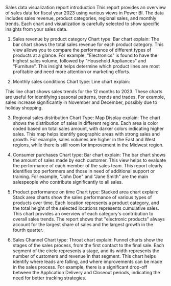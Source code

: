 Sales data visualization report introduction This report provides an overview of  sales data for  fiscal year 2023 using various views in Power BI. The data includes sales revenue, product categories, regional sales, and monthly trends. Each chart and visualization is carefully selected to show specific insights from your sales data. 

1. Sales revenue by product category Chart type: Bar chart explain: The bar chart shows the total sales revenue for each product category. This view allows you to compare the performance of different types of products at a glance. For example,  "Electronics" is found to have the highest sales volume, followed by "Household Appliances" and "Furniture". This insight helps determine which product lines are  most profitable and  need more attention or marketing efforts. 

2. Monthly sales conditions Chart type: Line chart explain:

 This line chart shows sales trends for the 12 months to 2023. These charts are useful for identifying seasonal patterns, trends and trades. For example, sales increase significantly in  November and December, possibly due to holiday shopping.


 3. Regional sales distribution Chart Type: Map Display explain: The chart shows the distribution of sales in different regions. Each area is color coded based on  total sales amount, with darker colors indicating higher sales. This map helps identify geographic areas with strong sales  and  growth. For example, sales volumes are higher in the East and West regions, while there is still room for improvement in the Midwest region.

 4. Consumer purchases Chart type: Bar chart explain: The bar chart shows the amount of sales made by each customer. This view helps to evaluate the performance of each member of the sales team. This report clearly identifies top performers and those in need of additional support or training. For example, "John Doe" and "Jane Smith" are the main salespeople who contribute significantly to all sales. 

5. Product performance on time Chart type: Stacked area chart explain: Stack area charts show the sales performance of various types of products over time. Each location represents a product category, and the total height of the selected locations represents cumulative sales. This chart provides an overview of  each category's contribution to  overall sales trends. The report shows that "electronic products" always account for the largest share of sales and the largest growth in the fourth quarter.

 6. Sales Channel Chart type: Throat chart explain: Funnel charts show the stages of the sales process, from the first contact to the final sale. Each segment of the circle represents a stage, and its width represents the number of customers and revenue in that segment. This chart helps identify where leads are falling, and where improvements can be made in the sales process. For example, there is a significant drop-off between the Application Delivery and Closeout periods, indicating the need for better tracking strategies. 

